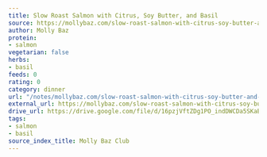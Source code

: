 ```yaml
---
title: Slow Roast Salmon with Citrus, Soy Butter, and Basil
source: https://mollybaz.com/slow-roast-salmon-with-citrus-soy-butter-and-basil/
author: Molly Baz
protein:
- salmon
vegetarian: false
herbs:
- basil
feeds: 0
rating: 0
category: dinner
url: "/notes/mollybaz.com/slow-roast-salmon-with-citrus-soy-butter-and-basil.html"
external_url: https://mollybaz.com/slow-roast-salmon-with-citrus-soy-butter-and-basil/
drive_url: https://drive.google.com/file/d/16pzjVftZDg1PO_indDWCDa5SKaBGRnkx/view?usp=drive_link
tags:
- salmon
- basil
source_index_title: Molly Baz Club
---
```




